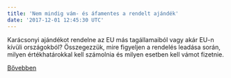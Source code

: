 ```yaml
---
title: 'Nem mindig vám- és áfamentes a rendelt ajándék'
date: '2017-12-01 12:45:30 UTC'
---
```


Karácsonyi ajándékot rendelne az EU más tagállamaiból vagy akár EU-n kívüli országokból? Összegezzük, mire figyeljen a rendelés leadása során, milyen értékhatárokkal kell számolnia és milyen esetben kell vámot fizetnie.


[Bővebben](http://ift.tt/2nj0E0E)

